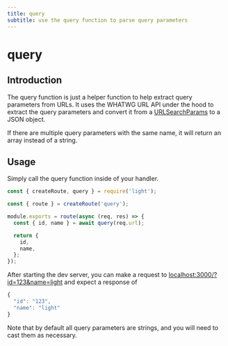 ```yaml
---
title: query
subtitle: use the query function to parse query parameters
---
```


# query

## Introduction

The query function is just a helper function to help extract query parameters from URLs. It uses the WHATWG URL API under the hood to extract the query parameters and convert it from a [URLSearchParams](https://nodejs.org/api/url.html#url_class_urlsearchparams) to a JSON object.

If there are multiple query parameters with the same name, it will return an array instead of a string.

## Usage

Simply call the query function inside of your handler.

```javascript
const { createRoute, query } = require('light');

const { route } = createRoute('query');

module.exports = route(async (req, res) => {
  const { id, name } = await query(req.url);

  return {
    id,
    name,
  };
});
```

After starting the dev server, you can make a request to [localhost:3000/?id=123&name=light](http://localhost:3000/?id=123&name=light) and expect a response of

```javascript
{
  "id": "123",
  "name": "light"
}
```

Note that by default all query parameters are strings, and you will need to cast them as necessary.

